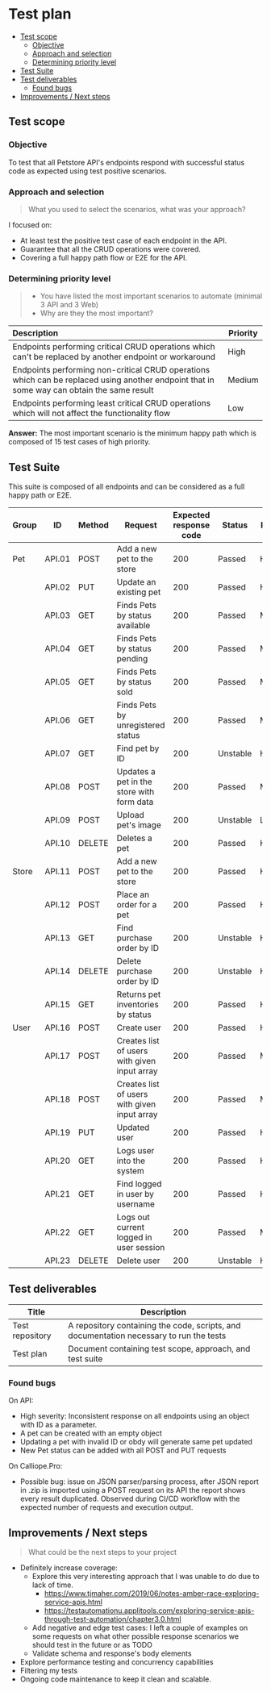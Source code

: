 # Test plan

- [Test scope](#test-scope)
  * [Objective](#objective)
  * [Approach and selection](#approach-and-selection)
  * [Determining priority level](#determining-priority-level)
- [Test Suite](#test-suite)
- [Test deliverables](#test-deliverables)
  * [Found bugs](#found-bugs)
- [Improvements / Next steps](#improvements---next-steps)
  
## Test scope

### Objective

To test that all Petstore API's endpoints respond with successful status code as expected using test positive scenarios.

### Approach and selection

> What you used to select the scenarios, what was your approach?

I focused on:
- At least test the positive test case of each endpoint in the API.
- Guarantee that all the CRUD operations were covered.
- Covering a full happy path flow or E2E for the API.

### Determining priority level

> - You have listed the most important scenarios to automate (minimal 3 API and 3 Web)
> - Why are they the most important?

| Description | Priority |
|:--|--|
| Endpoints performing critical CRUD operations which can't be replaced by another endpoint or workaround | High |
| Endpoints performing non-critical CRUD operations which can be replaced using another endpoint that in some way can obtain the same result | Medium |
| Endpoints performing least critical CRUD operations which will not affect the functionality flow | Low |

**Answer:** The most important scenario is the minimum happy path which is composed of 15 test cases of high priority. 

## Test Suite

This suite is composed of all endpoints and can be considered as a full happy path or E2E.

| Group | ID     | Method | Request                                      | Expected response code | Status   | Priority |
| ----- | ------ | ------ | -------------------------------------------- | ---------------------- | -------- | -------- |
| Pet   | API.01 | POST   | Add a new pet to the store                   | 200                    | Passed   | High     |
|       | API.02 | PUT    | Update an existing pet                       | 200                    | Passed   | High     |
|       | API.03 | GET    | Finds Pets by status available               | 200                    | Passed   | Medium   |
|       | API.04 | GET    | Finds Pets by status pending                 | 200                    | Passed   | Medium   |
|       | API.05 | GET    | Finds Pets by status sold                    | 200                    | Passed   | Medium   |
|       | API.06 | GET    | Finds Pets by unregistered status            | 200                    | Passed   | Medium   |
|       | API.07 | GET    | Find pet by ID                               | 200                    | Unstable | High     |
|       | API.08 | POST   | Updates a pet in the store with form data    | 200                    | Passed   | Medium   |
|       | API.09 | POST   | Upload pet's image                           | 200                    | Unstable | Low      |
|       | API.10 | DELETE | Deletes a pet                                | 200                    | Passed   | High     |
| Store | API.11 | POST   | Add a new pet to the store                   | 200                    | Passed   | High     |
|       | API.12 | POST   | Place an order for a pet                     | 200                    | Passed   | High     |
|       | API.13 | GET    | Find purchase order by ID                    | 200                    | Unstable | High     |
|       | API.14 | DELETE | Delete purchase order by ID                  | 200                    | Unstable | High     |
|       | API.15 | GET    | Returns pet inventories by status            | 200                    | Passed   | High     |
| User  | API.16 | POST   | Create user                                  | 200                    | Passed   | High     |
|       | API.17 | POST   | Creates list of users with given input array | 200                    | Passed   | Medium   |
|       | API.18 | POST   | Creates list of users with given input array | 200                    | Passed   | Medium   |
|       | API.19 | PUT    | Updated user                                 | 200                    | Passed   | High     |
|       | API.20 | GET    | Logs user into the system                    | 200                    | Passed   | High     |
|       | API.21 | GET    | Find logged in user by username              | 200                    | Passed   | High     |
|       | API.22 | GET    | Logs out current logged in user session      | 200                    | Passed   | Medium   |
|       | API.23 | DELETE | Delete user                                  | 200                    | Unstable | High     |

## Test deliverables

| Title | Description |
| ------ | ------- |
| Test repository | A repository containing the code, scripts, and documentation necessary to run the tests |
| Test plan | Document containing test scope, approach, and test suite |

### Found bugs

On API:
- High severity: Inconsistent response on all endpoints using an object with ID as a parameter.
- A pet can be created with an empty object
- Updating a pet with invalid ID or obdy will generate same pet updated
- New Pet status can be added with all POST and PUT requests

On Calliope.Pro: 
- Possible bug: issue on JSON parser/parsing process, after JSON report in .zip is imported using a POST request on its API the report shows every result duplicated. Observed during CI/CD workflow with the expected number of requests and execution output.

## Improvements / Next steps

> What could be the next steps to your project

- Definitely increase coverage:
	- Explore this very interesting approach that I was unable to do due to lack of time.
		- https://www.tjmaher.com/2019/06/notes-amber-race-exploring-service-apis.html
		- https://testautomationu.applitools.com/exploring-service-apis-through-test-automation/chapter3.0.html
	- Add negative and edge test cases: I left a couple of examples on some requests on what other possible response scenarios we should test in the future or as TODO
	- Validate schema and response's body elements
- Explore performance testing and concurrency capabilities
- Filtering my tests
- Ongoing code maintenance to keep it clean and scalable.
